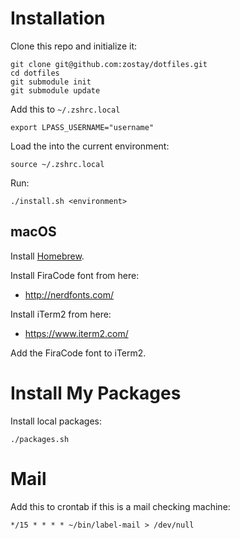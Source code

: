 # Installation

Clone this repo and initialize it:

    git clone git@github.com:zostay/dotfiles.git
    cd dotfiles
    git submodule init
    git submodule update

Add this to `~/.zshrc.local`

    export LPASS_USERNAME="username"

Load the into the current environment:

    source ~/.zshrc.local

Run:

    ./install.sh <environment>

## macOS

Install [Homebrew](https://github.com/Homebrew/brew/blob/master/docs/Installation.md#installation).

Install FiraCode font from here:

* <http://nerdfonts.com/>

Install iTerm2 from here:

* <https://www.iterm2.com/>

Add the FiraCode font to iTerm2.

# Install My Packages

Install local packages:

    ./packages.sh

# Mail

Add this to crontab if this is a mail checking machine:

    */15 * * * * ~/bin/label-mail > /dev/null
